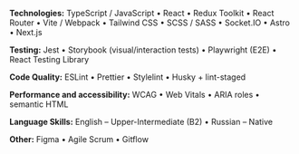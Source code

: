 **Technologies:** TypeScript / JavaScript • React • Redux Toolkit • React Router • Vite / Webpack • Tailwind CSS • SCSS / SASS • Socket.IO • Astro • Next.js

**Testing:** Jest • Storybook (visual/interaction tests) • Playwright (E2E) • React Testing Library

**Code Quality:** ESLint • Prettier • Stylelint • Husky + lint-staged

**Performance and accessibility:** WCAG • Web Vitals • ARIA roles • semantic HTML

**Language Skills:** English – Upper-Intermediate (B2) • Russian – Native

**Other:** Figma • Agile Scrum • Gitflow
